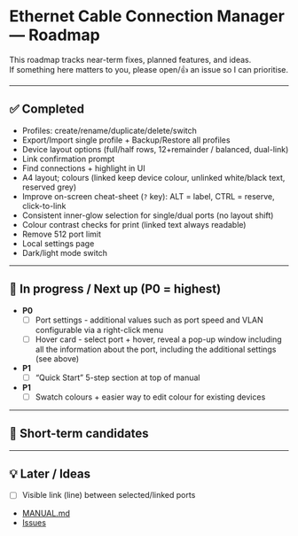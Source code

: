 # Ethernet Cable Connection Manager — Roadmap

This roadmap tracks near-term fixes, planned features, and ideas.  
If something here matters to you, please open/👍 an issue so I can prioritise.

---

## ✅ Completed
- Profiles: create/rename/duplicate/delete/switch
- Export/Import single profile + Backup/Restore all profiles
- Device layout options (full/half rows, 12+remainder / balanced, dual-link)
- Link confirmation prompt
- Find connections + highlight in UI
- A4 layout; colours (linked keep device colour, unlinked white/black text, reserved grey)
- Improve on-screen cheat-sheet (`?` key): ALT = label, CTRL = reserve, click-to-link
- Consistent inner-glow selection for single/dual ports (no layout shift)
- Colour contrast checks for print (linked text always readable)
- Remove 512 port limit
- Local settings page
- Dark/light mode switch

---

## 🧰 In progress / Next up (P0 = highest)
- **P0**
  - [ ] Port settings - additional values such as port speed and VLAN configurable via a right-click menu
  - [ ] Hover card - select port + hover, reveal a pop-up window including all the information about the port, including the additional settings (see above)
- **P1**
  - [ ] “Quick Start” 5-step section at top of manual
- **P1**
  - [ ] Swatch colours + easier way to edit colour for existing devices
---

## 🎯 Short-term candidates

---

## 💡 Later / Ideas

  - [ ] Visible link (line) between selected/linked ports


- [MANUAL.md](MANUAL.md)
- [Issues](../../issues)
